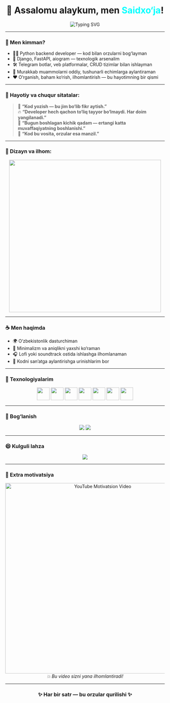<h1 align="center">👋 Assalomu alaykum, men <span style="color:#00FFFF;">Saidxo‘ja</span>!</h1>

<p align="center">
  <img 
    src="https://readme-typing-svg.herokuapp.com?font=Fira+Code&size=28&duration=3000&pause=1000&center=true&vCenter=true&width=1000&lines=💡+Kod+mening+tillam!;🎯+Orzularni+dasturga+aylantiraman!;🧠+Har+kun+1%+o‘sish+prinsipida+ishlayman!;⚙️+Har+bir+muammo+–+yashirin+yechim+kutmoqda!"
    alt="Typing SVG"
  />
</p>

---

### 🌟 Men kimman?

- 👨‍💻 Python backend developer — kod bilan orzularni bog‘layman  
- 🚀 Django, FastAPI, aiogram — texnologik arsenalim  
- 🛠 Telegram botlar, veb platformalar, CRUD tizimlar bilan ishlayman  
- 🧩 Murakkab muammolarni oddiy, tushunarli echimlarga aylantiraman  
- ❤️ O‘rganish, baham ko‘rish, ilhomlantirish — bu hayotimning bir qismi

---

### 💬 Hayotiy va chuqur sitatalar:

> 🧠 **“Kod yozish — bu jim bo‘lib fikr aytish.”**  
> 🔥 **“Developer hech qachon to‘liq tayyor bo‘lmaydi. Har doim yangilanadi.”**  
> 🌱 **“Bugun boshlagan kichik qadam — ertangi katta muvaffaqiyatning boshlanishi.”**  
> 🤖 **“Kod bu vosita, orzular esa manzil.”**

---

### 🎨 Dizayn va ilhom:

<p align="center">
  <img src="https://media.giphy.com/media/LMcB8XospGZO8UQq87/giphy.gif" width="480"/>
</p>

---

### ☕️ Men haqimda

- 🌍 O‘zbekistonlik dasturchiman
- 🧠 Minimalizm va aniqlikni yaxshi ko‘raman
- 🎧 Lofi yoki soundtrack ostida ishlashga ilhomlanaman
- 🎨 Kodni san’atga aylantirishga urinishlarim bor

---

### 🧰 Texnologiyalarim

<p align="center">
  <img src="https://cdn.jsdelivr.net/gh/devicons/devicon/icons/python/python-original.svg" width="40"/>
  <img src="https://cdn.jsdelivr.net/gh/devicons/devicon/icons/django/django-plain.svg" width="40"/>
  <img src="https://cdn.jsdelivr.net/gh/devicons/devicon/icons/fastapi/fastapi-original.svg" width="40"/>
  <img src="https://cdn.jsdelivr.net/gh/devicons/devicon/icons/postgresql/postgresql-original.svg" width="40"/>
  <img src="https://cdn.jsdelivr.net/gh/devicons/devicon/icons/javascript/javascript-original.svg" width="40"/>
  <img src="https://cdn.jsdelivr.net/gh/devicons/devicon/icons/html5/html5-original.svg" width="40"/>
  <img src="https://cdn.jsdelivr.net/gh/devicons/devicon/icons/css3/css3-original.svg" width="40"/>
</p>

---

### 🔗 Bog‘lanish

<p align="center">
  <a href="https://t.me/saidxooja"><img src="https://img.shields.io/badge/Telegram-blue?logo=telegram" /></a>
  <a href="mailto:ekshinsaidxoja@gmail.com"><img src="https://img.shields.io/badge/Email-red?logo=gmail" /></a>
</p>

---

### 😄 Kulguli lahza

<p align="center">
  <img src="https://readme-jokes.vercel.app/api?hideBorder&bgColor=%230d1117&qColor=%23ffcc00&aColor=%23ffffff" />
</p>

---

### 🎥 Extra motivatsiya

<p align="center">
  <a href="https://www.youtube.com/watch?v=mrHNSanmqQ4" target="_blank">
    <img src="https://img.youtube.com/vi/mrHNSanmqQ4/maxresdefault.jpg" width="600" alt="YouTube Motivatsion Video">
  </a>
  <br/>
  <i>💥 Bu video sizni yana ilhomlantiradi!</i>
</p>

---

<h3 align="center">✨ Har bir satr — bu orzular qurilishi ✨</h3>

